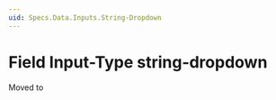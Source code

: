 ```yaml
---
uid: Specs.Data.Inputs.String-Dropdown
---
```

# Field Input-Type **string-dropdown**

Moved to [](xref:Basics.Data.Fields.String-Dropdown)
